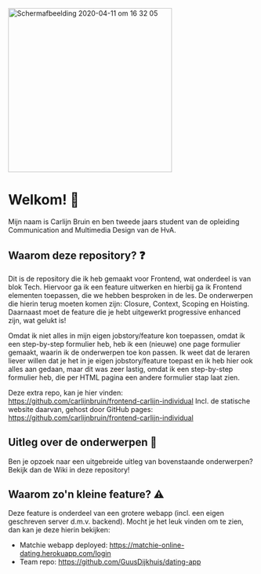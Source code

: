 <img width="334" alt="Schermafbeelding 2020-04-11 om 16 32 05" src="https://user-images.githubusercontent.com/59669604/79046567-0ac29000-7c12-11ea-9d2d-f5a44a348ca5.png">

# Welkom! :wave:

Mijn naam is Carlijn Bruin en ben tweede jaars student van de opleiding Communication and Multimedia Design van de HvA.

## Waarom deze repository? :question:

Dit is de repository die ik heb gemaakt voor Frontend, wat onderdeel is van blok Tech. Hiervoor ga ik een feature uitwerken en hierbij ga ik Frontend elementen toepassen, die we hebben besproken in de les.
De onderwerpen die hierin terug moeten komen zijn: Closure, Context, Scoping en Hoisting. Daarnaast moet de feature die je hebt uitgewerkt progressive enhanced zijn, wat gelukt is!

Omdat ik niet alles in mijn eigen jobstory/feature kon toepassen, omdat ik een step-by-step formulier heb, heb ik een (nieuwe) one page formulier gemaakt, waarin ik de onderwerpen toe kon passen.
Ik weet dat de leraren liever willen dat je het in je eigen jobstory/feature toepast en ik heb hier ook alles aan gedaan, maar dit was zeer lastig, omdat ik een step-by-step formulier heb, die per HTML pagina een andere formulier stap laat zien. 

Deze extra repo, kan je hier vinden: https://github.com/carlijnbruin/frontend-carlijn-individual
Incl. de statische website daarvan, gehost door GitHub pages: https://github.com/carlijnbruin/frontend-carlijn-individual

## Uitleg over de onderwerpen :eyes:

Ben je opzoek naar een uitgebreide uitleg van bovenstaande onderwerpen? Bekijk dan de Wiki in deze repository!

## Waarom zo'n kleine feature? :warning:

Deze feature is onderdeel van een grotere webapp (incl. een eigen geschreven server d.m.v. backend). Mocht je het leuk vinden om te zien, dan kan je deze hierin bekijken:
* Matchie webapp deployed: https://matchie-online-dating.herokuapp.com/login
* Team repo: https://github.com/GuusDijkhuis/dating-app
